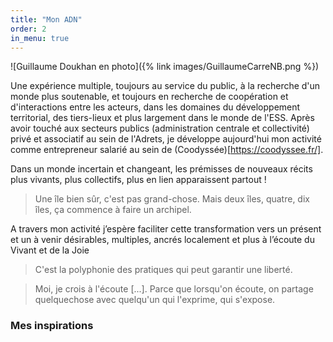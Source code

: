 ```yaml
---
title: "Mon ADN"
order: 2
in_menu: true
---
```

![Guillaume Doukhan en photo]({% link images/GuillaumeCarreNB.png %})

Une expérience multiple, toujours au service du public, à la recherche d'un monde plus soutenable, et toujours en recherche de coopération et d'interactions entre les acteurs, dans les domaines du développement territorial, des tiers-lieux et plus largement dans le monde de l'ESS.
Après avoir touché aux secteurs publics (administration centrale et collectivité) privé et associatif au sein de l'Adrets, je développe aujourd'hui mon activité comme entrepreneur salarié au sein de (Coodyssée)[https://coodyssee.fr/].



Dans un monde incertain et changeant, les prémisses de nouveaux récits plus vivants, plus collectifs, plus en lien apparaissent partout !

> Une île bien sûr, c'est pas grand-chose. Mais deux îles, quatre, dix îles, ça commence à faire un archipel.

A travers mon activité j’espère faciliter cette transformation vers un présent et un à venir désirables, multiples, ancrés localement et plus à l’écoute du Vivant et de la Joie

> C'est la polyphonie des pratiques qui peut garantir une liberté.

> Moi, je crois à l'écoute [...]. Parce que lorsqu'on écoute, on partage quelquechose avec quelqu'un qui l'exprime, qui s'expose.

### Mes inspirations 